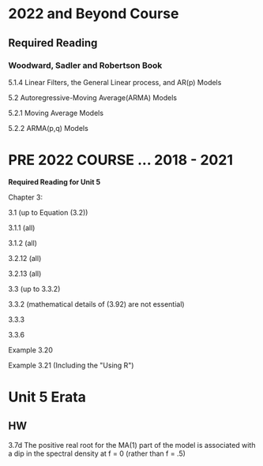 # 2022 and Beyond Course

## Required Reading

### Woodward, Sadler and Robertson Book


5.1.4 Linear Filters, the General Linear process, and AR(p) Models

5.2 Autoregressive-Moving Average(ARMA) Models

  5.2.1 Moving Average Models

  5.2.2  ARMA(p,q) Models






# PRE 2022 COURSE ... 2018 - 2021
**Required Reading for Unit 5**

Chapter 3:

3.1 (up to Equation (3.2))

3.1.1 (all)

3.1.2 (all)



3.2.12 (all)

3.2.13 (all)

3.3 (up to 3.3.2)

3.3.2 (mathematical details of (3.92) are not essential)

3.3.3

3.3.6

Example 3.20

Example 3.21 (Including the "Using R")


# Unit 5 Erata


## HW  

3.7d The positive real root for the MA(1) part of the model is associated with a dip in the spectral density at f = 0 (rather than f = .5)

